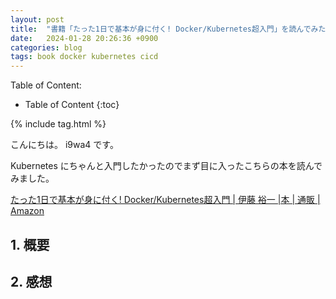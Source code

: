 ```yaml
---
layout: post
title:  "書籍「たった1日で基本が身に付く! Docker/Kubernetes超入門」を読んでみた感想"
date:   2024-01-28 20:26:36 +0900
categories: blog
tags: book docker kubernetes cicd
---
```


Table of Content:
- Table of Content
{:toc}

{% include tag.html %}

<!-- # h1 -->

こんにちは。 i9wa4 です。

Kubernetes にちゃんと入門したかったのでまず目に入ったこちらの本を読んでみました。

[たった1日で基本が身に付く! Docker/Kubernetes超入門 \| 伊藤 裕一 \|本 \| 通販 \| Amazon](https://www.amazon.co.jp/dp/4297114283)

## 1. 概要

## 2. 感想
